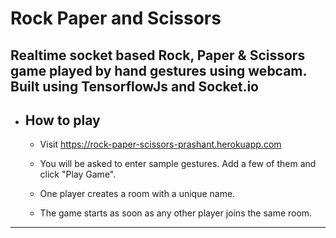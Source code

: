 # Rock Paper and Scissors

## Realtime socket based Rock, Paper & Scissors game played by hand gestures using webcam. Built using TensorflowJs and Socket.io

- ## How to play

  - Visit https://rock-paper-scissors-prashant.herokuapp.com

  - You will be asked to enter sample gestures. Add a few of them and click "Play Game".

  - One player creates a room with a unique name.

  - The game starts as soon as any other player joins the same room.

---
